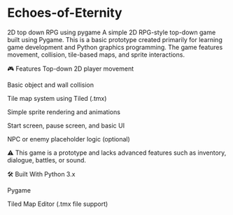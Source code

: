 # Echoes-of-Eternity
2D top down RPG using pygame
A simple 2D RPG-style top-down game built using Pygame. This is a basic prototype created primarily for learning game development and Python graphics programming. The game features movement, collision, tile-based maps, and sprite interactions.

🎮 Features
Top-down 2D player movement

Basic object and wall collision

Tile map system using Tiled (.tmx)

Simple sprite rendering and animations

Start screen, pause screen, and basic UI

NPC or enemy placeholder logic (optional)

⚠️ This game is a prototype and lacks advanced features such as inventory, dialogue, battles, or sound.

🛠️ Built With
Python 3.x

Pygame

Tiled Map Editor (.tmx file support)
